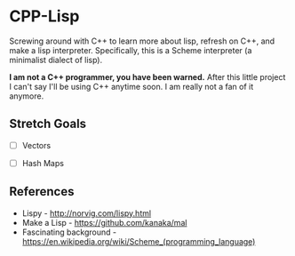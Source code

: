 # CPP-Lisp

Screwing around with C++ to learn more about lisp, refresh on C++, and make a lisp interpreter.
Specifically, this is a Scheme interpreter (a minimalist dialect of lisp).

**I am not a C++ programmer, you have been warned.**
After this little project I can't say I'll be using C++ anytime soon.
I am really not a fan of it anymore.


## Stretch Goals
- [ ] Vectors
- [ ] Hash Maps


## References
* Lispy - http://norvig.com/lispy.html
* Make a Lisp - https://github.com/kanaka/mal
* Fascinating background - https://en.wikipedia.org/wiki/Scheme_(programming_language)
